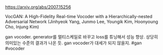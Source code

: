 https://arxiv.org/abs/2007.15256

VocGAN: A High-Fidelity Real-time Vocoder with a Hierarchically-nested
  Adversarial Network (Jinhyeok Yang, Junmo Lee, Youngik Kim, Hoonyoung Cho, Injung Kim)

gan vocoder. generator를 멀티스케일로 바꾸고 loss를 튜닝해서 성능 향상. 상당히 의미있는 수준의 결과가 나온 듯. gan vocoder가 대세가 되지 않을지. #gan #vocoder